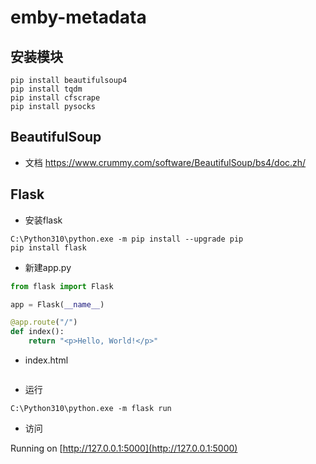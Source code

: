 # emby-metadata

## 安装模块

```shell
pip install beautifulsoup4
pip install tqdm
pip install cfscrape
pip install pysocks
```

## BeautifulSoup

- 文档 https://www.crummy.com/software/BeautifulSoup/bs4/doc.zh/

## Flask

- 安装flask

```shell
C:\Python310\python.exe -m pip install --upgrade pip
pip install flask
```

- 新建app.py

```python
from flask import Flask

app = Flask(__name__)

@app.route("/")
def index():
    return "<p>Hello, World!</p>"
```

- index.html

```html

```

- 运行

```shell
C:\Python310\python.exe -m flask run
```

- 访问

Running on [http://127.0.0.1:5000](http://127.0.0.1:5000)

